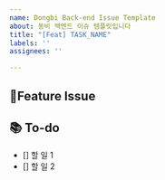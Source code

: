 ```yaml
---
name: Dongbi Back-end Issue Template
about: 동비 백엔드 이슈 템플릿입니다
title: "[Feat] TASK_NAME"
labels: ''
assignees: ''

---
```


## 📌Feature Issue

## 📚 To-do
- [] 할 일 1
- [] 할 일 2
